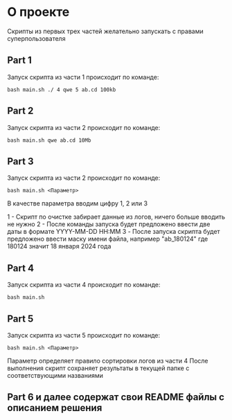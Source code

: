 # О проекте

Скрипты из первых трех частей желательно запускать с правами суперпользователя

## Part 1

Запуск скрипта из части 1 происходит по команде:

```bash main.sh ./ 4 qwe 5 ab.cd 100kb```

## Part 2

Запуск скрипта из части 2 происходит по команде:

```bash main.sh qwe ab.cd 10Mb```

## Part 3

Запуск скрипта из части 2 происходит по команде:

```bash main.sh <Параметр>```

В качестве параметра вводим цифру 1, 2 или 3

1 - Скрипт по очистке забирает данные из логов, ничего больше вводить не нужно
2 - После команды запуска будет предложено ввести две даты в формате YYYY-MM-DD HH:MM
3 - После запуска скрипта будет предложено ввести маску имени файла, например "ab_180124"
где 180124 значит 18 января 2024 года

## Part 4

Запуск скрипта из части 4 происходит по команде:

```bash main.sh```

## Part 5

Запуск скрипта из части 5 происходит по команде:

```bash main.sh <Параметр>```

Параметр определяет правило сортировки логов из части 4
После выполнения скрипт сохраняет результаты в текущей папке с соответствующими названиями

## **Part 6 и далее содержат свои README файлы с описанием решения**
